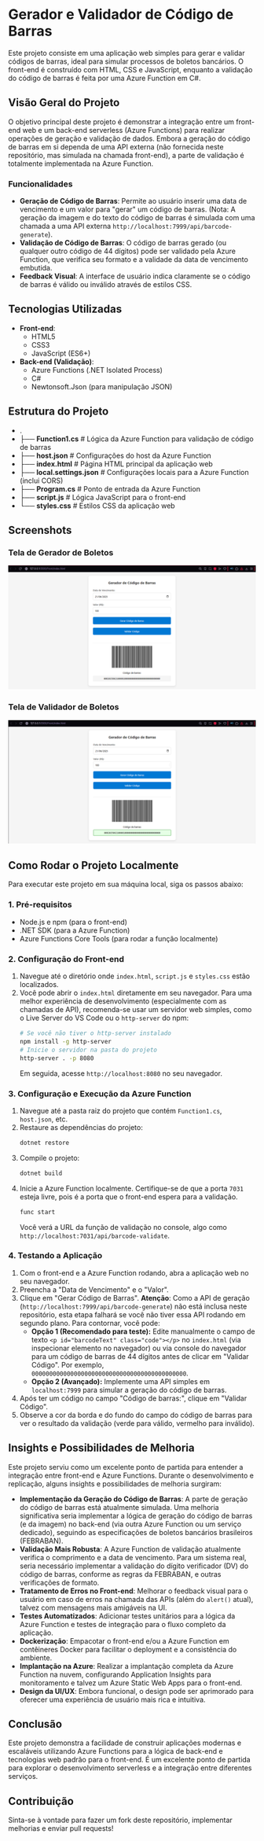 # Gerador e Validador de Código de Barras

Este projeto consiste em uma aplicação web simples para gerar e validar códigos de barras, ideal para simular processos de boletos bancários. O front-end é construído com HTML, CSS e JavaScript, enquanto a validação do código de barras é feita por uma Azure Function em C#.

## Visão Geral do Projeto

O objetivo principal deste projeto é demonstrar a integração entre um front-end web e um back-end serverless (Azure Functions) para realizar operações de geração e validação de dados. Embora a geração do código de barras em si dependa de uma API externa (não fornecida neste repositório, mas simulada na chamada front-end), a parte de validação é totalmente implementada na Azure Function.

### Funcionalidades

* **Geração de Código de Barras**: Permite ao usuário inserir uma data de vencimento e um valor para "gerar" um código de barras. (Nota: A geração da imagem e do texto do código de barras é simulada com uma chamada a uma API externa `http://localhost:7999/api/barcode-generate`).
* **Validação de Código de Barras**: O código de barras gerado (ou qualquer outro código de 44 dígitos) pode ser validado pela Azure Function, que verifica seu formato e a validade da data de vencimento embutida.
* **Feedback Visual**: A interface de usuário indica claramente se o código de barras é válido ou inválido através de estilos CSS.

## Tecnologias Utilizadas

* **Front-end**:
    * HTML5
    * CSS3
    * JavaScript (ES6+)
* **Back-end (Validação)**:
    * Azure Functions (.NET Isolated Process)
    * C#
    * Newtonsoft.Json (para manipulação JSON)

## Estrutura do Projeto
* .
* ├── **Function1.cs**             # Lógica da Azure Function para validação de código de barras
* ├── **host.json**                # Configurações do host da Azure Function
* ├── **index.html**               # Página HTML principal da aplicação web
* ├── **local.settings.json**      # Configurações locais para a Azure Function (inclui CORS)
* ├── **Program.cs**               # Ponto de entrada da Azure Function
* ├── **script.js**                # Lógica JavaScript para o front-end
* └── **styles.css**               # Estilos CSS da aplicação web

## Screenshots

### Tela de Gerador de Boletos
![Tela de Gerador](images/gerador.png)

### Tela de Validador de Boletos
![Tela de Validador](images/validador.png)

## Como Rodar o Projeto Localmente

Para executar este projeto em sua máquina local, siga os passos abaixo:

### 1. Pré-requisitos

* Node.js e npm (para o front-end)
* .NET SDK (para a Azure Function)
* Azure Functions Core Tools (para rodar a função localmente)

### 2. Configuração do Front-end

1.  Navegue até o diretório onde `index.html`, `script.js` e `styles.css` estão localizados.
2.  Você pode abrir o `index.html` diretamente em seu navegador. Para uma melhor experiência de desenvolvimento (especialmente com as chamadas de API), recomenda-se usar um servidor web simples, como o Live Server do VS Code ou o `http-server` do npm:
    ```bash
    # Se você não tiver o http-server instalado
    npm install -g http-server
    # Inicie o servidor na pasta do projeto
    http-server . -p 8080
    ```
    Em seguida, acesse `http://localhost:8080` no seu navegador.

### 3. Configuração e Execução da Azure Function

1.  Navegue até a pasta raiz do projeto que contém `Function1.cs`, `host.json`, etc.
2.  Restaure as dependências do projeto:
    ```bash
    dotnet restore
    ```
3.  Compile o projeto:
    ```bash
    dotnet build
    ```
4.  Inicie a Azure Function localmente. Certifique-se de que a porta `7031` esteja livre, pois é a porta que o front-end espera para a validação.
    ```bash
    func start
    ```
    Você verá a URL da função de validação no console, algo como `http://localhost:7031/api/barcode-validate`.

### 4. Testando a Aplicação

1.  Com o front-end e a Azure Function rodando, abra a aplicação web no seu navegador.
2.  Preencha a "Data de Vencimento" e o "Valor".
3.  Clique em "Gerar Código de Barras". **Atenção**: Como a API de geração (`http://localhost:7999/api/barcode-generate`) não está inclusa neste repositório, esta etapa falhará se você não tiver essa API rodando em segundo plano. Para contornar, você pode:
    * **Opção 1 (Recomendado para teste):** Edite manualmente o campo de texto `<p id="barcodeText" class="code"></p>` no `index.html` (via inspecionar elemento no navegador) ou via console do navegador para um código de barras de 44 dígitos antes de clicar em "Validar Código". Por exemplo, `00000000000000000000000000000000000000000000`.
    * **Opção 2 (Avançado):** Implemente uma API simples em `localhost:7999` para simular a geração do código de barras.
4.  Após ter um código no campo "Código de barras:", clique em "Validar Código".
5.  Observe a cor da borda e do fundo do campo do código de barras para ver o resultado da validação (verde para válido, vermelho para inválido).

## Insights e Possibilidades de Melhoria

Este projeto serviu como um excelente ponto de partida para entender a integração entre front-end e Azure Functions. Durante o desenvolvimento e replicação, alguns insights e possibilidades de melhoria surgiram:

* **Implementação da Geração do Código de Barras**: A parte de geração do código de barras está atualmente simulada. Uma melhoria significativa seria implementar a lógica de geração do código de barras (e da imagem) no back-end (via outra Azure Function ou um serviço dedicado), seguindo as especificações de boletos bancários brasileiros (FEBRABAN).
* **Validação Mais Robusta**: A Azure Function de validação atualmente verifica o comprimento e a data de vencimento. Para um sistema real, seria necessário implementar a validação do dígito verificador (DV) do código de barras, conforme as regras da FEBRABAN, e outras verificações de formato.
* **Tratamento de Erros no Front-end**: Melhorar o feedback visual para o usuário em caso de erros na chamada das APIs (além do `alert()` atual), talvez com mensagens mais amigáveis na UI.
* **Testes Automatizados**: Adicionar testes unitários para a lógica da Azure Function e testes de integração para o fluxo completo da aplicação.
* **Dockerização**: Empacotar o front-end e/ou a Azure Function em contêineres Docker para facilitar o deployment e a consistência do ambiente.
* **Implantação na Azure**: Realizar a implantação completa da Azure Function na nuvem, configurando Application Insights para monitoramento e talvez um Azure Static Web Apps para o front-end.
* **Design da UI/UX**: Embora funcional, o design pode ser aprimorado para oferecer uma experiência de usuário mais rica e intuitiva.

## Conclusão

Este projeto demonstra a facilidade de construir aplicações modernas e escaláveis utilizando Azure Functions para a lógica de back-end e tecnologias web padrão para o front-end. É um excelente ponto de partida para explorar o desenvolvimento serverless e a integração entre diferentes serviços.

## Contribuição

Sinta-se à vontade para fazer um fork deste repositório, implementar melhorias e enviar pull requests!
